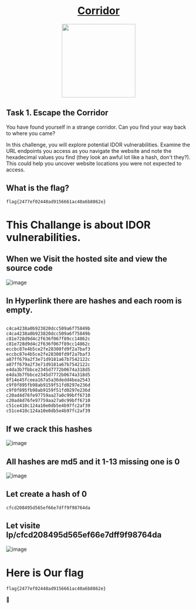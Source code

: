 # <div align="center">[Corridor](https://tryhackme.com/r/room/corridor)</div>
<div align="center">
  <img src="https://github.com/user-attachments/assets/5fb3bb83-2944-499f-a4bc-8ac50298b6db" height="200"></img>
</div>

## Task 1. Escape the Corridor

You have found yourself in a strange corridor. Can you find your way back to where you came?

In this challenge, you will explore potential IDOR vulnerabilities. Examine the URL endpoints you access as you navigate the website and note the hexadecimal values you find (they look an awful lot like a hash, don't they?). This could help you uncover website locations you were not expected to access.

## What is the flag?
```
flag{2477ef02448ad9156661ac40a6b8862e}
```

# This Challange is about IDOR vulnerabilities.

## When we Visit the hosted site and view the source code 

![image](https://github.com/user-attachments/assets/f43781d8-a53c-4a39-a91a-0c62f1b91574)

## In Hyperlink there are hashes and each room is empty.
```

c4ca4238a0b923820dcc509a6f75849b
c4ca4238a0b923820dcc509a6f75849b
c81e728d9d4c2f636f067f89cc14862c
c81e728d9d4c2f636f067f89cc14862c
eccbc87e4b5ce2fe28308fd9f2a7baf3
eccbc87e4b5ce2fe28308fd9f2a7baf3
a87ff679a2f3e71d9181a67b7542122c
a87ff679a2f3e71d9181a67b7542122c
e4da3b7fbbce2345d7772b0674a318d5
e4da3b7fbbce2345d7772b0674a318d5
8f14e45fceea167a5a36dedd4bea2543
c9f0f895fb98ab9159f51fd0297e236d
c9f0f895fb98ab9159f51fd0297e236d
c20ad4d76fe97759aa27a0c99bff6710
c20ad4d76fe97759aa27a0c99bff6710
c51ce410c124a10e0db5e4b97fc2af39
c51ce410c124a10e0db5e4b97fc2af39
```
## If we crack this hashes 

![image](https://github.com/user-attachments/assets/84211203-7041-4550-bfb0-ecc6febe6d63)


## All hashes are md5 and it 1-13 missing one is 0 

![image](https://github.com/user-attachments/assets/54cad635-12d9-4e51-a11e-3a990f2ab453)

## Let create a hash of 0
```
cfcd208495d565ef66e7dff9f98764da
```

## Let visite Ip/cfcd208495d565ef66e7dff9f98764da

![image](https://github.com/user-attachments/assets/95910c03-66f8-493c-80f2-42c77ae81a17)

# Here is Our flag
```
flag{2477ef02448ad9156661ac40a6b8862e}
```
🙂
